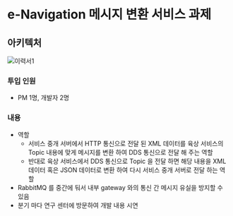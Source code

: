 # e-Navigation 메시지 변환 서비스 과제
## 아키텍처
![이력서1](https://github.com/SoonMyeong/resume-portpolio/assets/31875043/75b77e51-5c15-4da9-8a81-fd909d249e29)

### 투입 인원
- PM 1명, 개발자 2명
### 내용
- 역할
  - 서비스 중개 서버에서 HTTP 통신으로 전달 된 XML 데이터를 육상 서비스의 Topic 내용에 맞게 메시지를 변환 하여 DDS 통신으로 전달 해 주는 역할
  - 반대로 육상 서비스에서 DDS 통신으로 Topic 을 전달 하면 해당 내용을 XML 데이터 혹은 JSON 데이터로 변환 하여 다시 서비스 중개 서버로 전달 하는 역할
- RabbitMQ 를 중간에 둬서 내부 gateway 와의 통신 간 메시지 유실을 방지할 수 있음
- 분기 마다 연구 센터에 방문하여 개발 내용 시연
